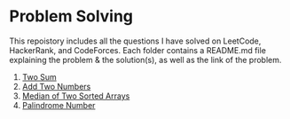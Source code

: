 # Problem Solving

This repoistory includes all the questions I have solved on LeetCode, HackerRank, and CodeForces. Each folder contains a README.md file explaining the problem & the solution(s), as well as the link of the problem.

1. [Two Sum](https://github.com/OJScofield/ProblemSolving/tree/main/twoSum)
2. [Add Two Numbers](https://github.com/OJScofield/ProblemSolving/tree/main/addTwoNumbers)
3. [Median of Two Sorted Arrays](https://github.com/OJScofield/ProblemSolving/tree/main/medianOfTwoSortedArrays)
4. [Palindrome Number](https://github.com/OJScofield/ProblemSolving/tree/main/PalindromeNumber)
